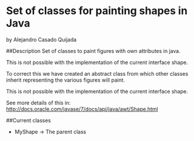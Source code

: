 Set of classes for painting shapes in Java
========================
by Alejandro Casado Quijada

##Description
Set of classes to paint figures with own attributes in java.

This is not possible with the implementation of the current interface shape.

To correct this we have created an abstract class from which other classes 
inherit representing the various figures will paint.

This is not possible with the implementation of the current interface shape.

See more details of this in: http://docs.oracle.com/javase/7/docs/api/java/awt/Shape.html

##Current classes

* MyShape -> The parent class

